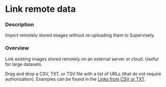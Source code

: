 # Link remote data

### Description

Import remotely stored images without re-uploading them to Supervisely.

### Overview

Link existing images stored remotely on an external server or cloud. Useful for large datasets.

Drag and drop a CSV, TXT, or TSV file with a list of URLs (that do not require authorization). Examples can be found in the <a href="https://docs.supervisely.com/import-and-export/import/supported-annotation-formats/images/csv" data-modal-href="https://raw.githubusercontent.com/supervisely-ecosystem/import-wizard-docs/master/converter_docs/images/csv.md" data-key="sly-open-modal" data-modal-event="open-md-modal" >Links from CSV or TXT</a>.

